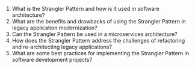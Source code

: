 

1. What is the Strangler Pattern and how is it used in software architecture? 
2. What are the benefits and drawbacks of using the Strangler Pattern in legacy application modernization? 
3. Can the Strangler Pattern be used in a microservices architecture? 
4. How does the Strangler Pattern address the challenges of refactoring and re-architecting legacy applications? 
5. What are some best practices for implementing the Strangler Pattern in software development projects?